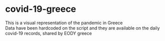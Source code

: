 # covid-19-greece

This is a visual representation of the pandemic in Greece<br/>
Data have been hardcoded on the script and they are available on the daily covid-19 records, shared by EODY greece
